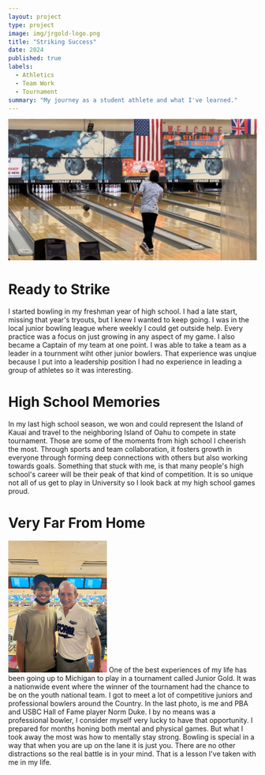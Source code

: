 ```yaml
---
layout: project
type: project
image: img/jrgold-logo.png
title: "Striking Success"
date: 2024
published: true
labels:
  - Athletics
  - Team Work
  - Tournament
summary: "My journey as a student athlete and what I've learned."
---
```


<img class="img-fluid" src="../img/bowling-horizonal-post.jpg">

# Ready to Strike

I started bowling in my freshman year of high school. I had a late start, missing that year's tryouts, but I knew I wanted to keep going. I was in the local junior bowling league where weekly I could get outside help. Every practice was a focus on just growing in any aspect of my game. I also became a Captain of my team at one point. I was able to take a team as a leader in a tournment wiht other junior bowlers. That experience was unqiue because I put into a leadership position I had no experience in leading a group of athletes so it was interesting.

# High School Memories

In my last high school season, we won and could represent the Island of Kauai and travel to the neighboring Island of Oahu to compete in state tournament. Those are some of the moments from high school I cheerish the most. Through sports and team collaboration, it fosters growth in everyone through forming deep connections with others but also working towards goals. Something that stuck with me, is that many people's high school's career will be their peak of that kind of competition. It is so unique not all of us get to play in University so I look back at my high school games proud.

# Very Far From Home
<img width="200px" class="rounded float-start pe-4" src="../img/Norm-Duke.jpeg">
One of the best experiences of my life has been going up to Michigan to play in a tournament called Junior Gold. It was a nationwide event where the winner of the tournament had the chance to be on the youth national team. I got to meet a lot of competitive juniors and professional bowlers around the Country. In the last photo, is me and PBA and USBC Hall of Fame player Norm Duke. I by no means was a professional bowler, I consider myself very lucky to have that opportunity. I prepared for months honing both mental and physical games. But what I took away the most was how to mentally stay strong. Bowling is special in a way that when you are up on the lane it is just you. There are no other distractions so the real battle is in your mind. That is a lesson I've taken with me in my life.

